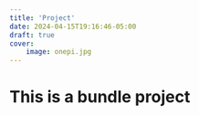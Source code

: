 ```yaml
---
title: 'Project'
date: 2024-04-15T19:16:46-05:00
draft: true
cover:
    image: onepi.jpg
---
```

# This is a bundle project
